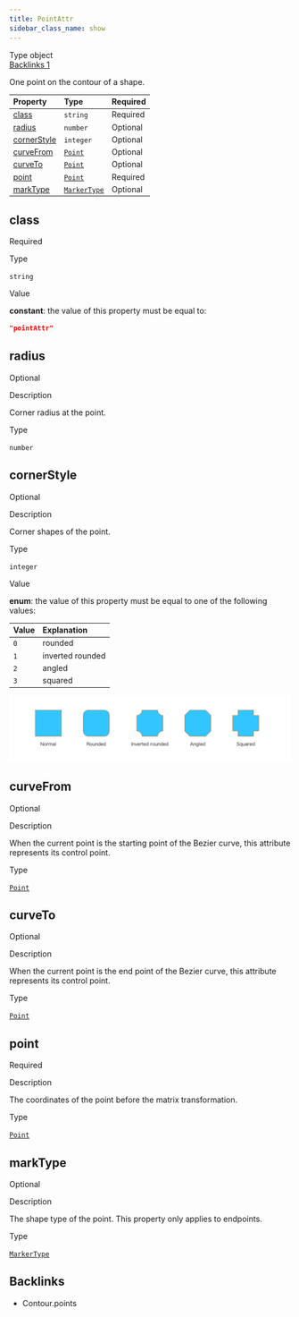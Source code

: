 ```yaml
---
title: PointAttr
sidebar_class_name: show
---
```


<div className="section-badges">

<div className="badge type">
        <span className="label">Type</span>
        <span className="value">object</span>
      </div>

<a href="#backlinks" className="badge backlinks">
          <span className="label">Backlinks</span>
          <span className="value">1</span>
        </a>

</div>

One point on the contour of a shape.

<div className="property-preview">

<div className="property-table">

| Property                    | Type                                              | Required                                            |
| :-------------------------- | :------------------------------------------------ | :-------------------------------------------------- |
| [class](#class)             | `string`                                          | <span className="property-required">Required</span> |
| [radius](#radius)           | `number`                                          | <span className="property-optional">Optional</span> |
| [cornerStyle](#cornerstyle) | `integer`                                         | <span className="property-optional">Optional</span> |
| [curveFrom](#curvefrom)     | [`Point`](/specs/vectorgraphics/point)            | <span className="property-optional">Optional</span> |
| [curveTo](#curveto)         | [`Point`](/specs/vectorgraphics/point)            | <span className="property-optional">Optional</span> |
| [point](#point)             | [`Point`](/specs/vectorgraphics/point)            | <span className="property-required">Required</span> |
| [markType](#marktype)       | [`MarkerType`](/specs/vectorgraphics/marker-type) | <span className="property-optional">Optional</span> |

</div>

</div>

<div className="property">

<div className="property-heading">

## class

<span className="property-required">Required</span>

</div>

<div className="property-item">

Type

`string`

</div>

<div className="property-item">

Value

<div className="value-description">

**constant**: the value of this property must be equal to:

```json
"pointAttr"
```

</div>

</div>

</div>

<div className="property">

<div className="property-heading">

## radius

<span className="property-optional">Optional</span>

</div>

<div className="property-item">

Description

<div>

Corner radius at the point.

</div>

</div>

<div className="property-item">

Type

`number`

</div>

</div>

<div className="property">

<div className="property-heading">

## cornerStyle

<span className="property-optional">Optional</span>

</div>

<div className="property-item">

Description

<div>

Corner shapes of the point.

</div>

</div>

<div className="property-item">

Type

`integer`

</div>

<div className="property-item">

Value

<div className="value-description">

**enum**: the value of this property must be equal to one of the following values:

| Value | Explanation                                              |
| :---- | :------------------------------------------------------- |
| `0`   | <div className="enum-description">rounded</div>          |
| `1`   | <div className="enum-description">inverted rounded</div> |
| `2`   | <div className="enum-description">angled</div>           |
| `3`   | <div className="enum-description">squared</div>          |

</div>

</div>

<div className="property-item">

<p></p>

<div className="property-images">

<img src="https://raw.githubusercontent.com/verygoodgraphics/resource/main/img/vector/Path/cornerStyle.png" alt="" />

</div>

</div>

</div>

<div className="property">

<div className="property-heading">

## curveFrom

<span className="property-optional">Optional</span>

</div>

<div className="property-item">

Description

<div>

When the current point is the starting point of the Bezier curve, this attribute represents its control point.

</div>

</div>

<div className="property-item">

Type

[`Point`](/specs/vectorgraphics/point)

</div>

</div>

<div className="property">

<div className="property-heading">

## curveTo

<span className="property-optional">Optional</span>

</div>

<div className="property-item">

Description

<div>

When the current point is the end point of the Bezier curve, this attribute represents its control point.

</div>

</div>

<div className="property-item">

Type

[`Point`](/specs/vectorgraphics/point)

</div>

</div>

<div className="property">

<div className="property-heading">

## point

<span className="property-required">Required</span>

</div>

<div className="property-item">

Description

<div>

The coordinates of the point before the matrix transformation.

</div>

</div>

<div className="property-item">

Type

[`Point`](/specs/vectorgraphics/point)

</div>

</div>

<div className="property">

<div className="property-heading">

## markType

<span className="property-optional">Optional</span>

</div>

<div className="property-item">

Description

<div>

The shape type of the point. This property only applies to endpoints.

</div>

</div>

<div className="property-item">

Type

[`MarkerType`](/specs/vectorgraphics/marker-type)

</div>

</div>

<div id="backlinks" className="section-backlinks">

<div className="backlinks-title"><h2>Backlinks</h2></div>

<ul className="backlinks-list">

<li className="backlink">
      <Link to='/specs/vectorgraphics/contour#points'>Contour.points</Link>
      </li>

</ul>

</div>
